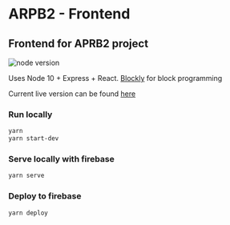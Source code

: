 # ARPB2 - Frontend

## Frontend for APRB2 project

![node version](https://badgen.net/badge/node/10/green)

Uses Node 10 + Express + React. [Blockly](https://github.com/google/blockly) for block programming

Current live version can be found [here](https://arpb2-72eab.web.app)

### Run locally

```bash
yarn
yarn start-dev
```

### Serve locally with firebase

```bash
yarn serve
```

### Deploy to firebase

```bash
yarn deploy
```
